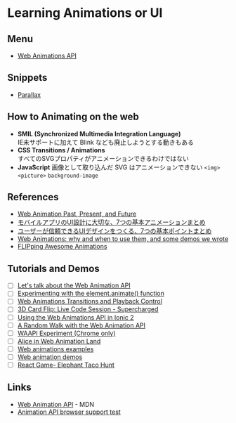 # Learning Animations or UI

## Menu
- [Web Animations API](./web-animations-api)

## Snippets
- [Parallax](./parallax)

## How to Animating on the web
- __SMIL (Synchronized Multimedia Integration Language)__  
  IE未サポートに加えて Blink なども廃止しようとする動きもある
- __CSS Transitions / Animations__  
  すべてのSVGプロパティがアニメーションできるわけではない
- __JavaScript__
  画像として取り込んだ SVG はアニメーションできない `<img>` `<picture>` `background-image`

## References
- [Web Animation Past, Present, and Future](http://alistapart.com/article/web-animation-past-present-and-future)
- [モバイルアプリのUI設計に大切な、7つの基本アニメーションまとめ](http://photoshopvip.net/88490)
- [ユーザーが信頼できるUIデザインをつくる、7つの基本ポイントまとめ](http://photoshopvip.net/86590)
- [Web Animations: why and when to use them, and some demos we wrote](https://soledadpenades.com/2016/08/09/web-animations-why-and-when-to-use-them-and-some-demos-we-wrote/)
- [FLIPping Awesome Animations](http://slides.com/davidkhourshid/flip#/)

## Tutorials and Demos
- [ ] [Let's talk about the Web Animation API](http://www.danielcwilson.com/blog/2015/07/animations-intro/)
- [ ] [Experimenting with the element.animate() function](http://christofervilander.se/2014/08/01/element-animate-function/)
- [ ] [Web Animations Transitions and Playback Control](https://io2015codelabs.appspot.com/codelabs/web-animations-transitions-playbackcontrol)
- [ ] [3D Card Flip: Live Code Session - Supercharged](https://www.youtube.com/watch?v=rn5s6H_Yamo)
- [ ] [Using the Web Animations API in Ionic 2](http://www.joshmorony.com/using-the-web-animations-api-in-ionic-2/)
- [ ] [A Random Walk with the Web Animation API](http://thenewcode.com/20/A-Random-Walk-with-the-Web-Animation-API)
- [ ] [WAAPI Experiment (Chrome only)](http://codepen.io/chunguo/full/zrwXZw/)
- [ ] [Alice in Web Animation Land](http://codepen.io/collection/bpEza/)
- [ ] [Web animations examples](https://mozdevs.github.io/Animation-examples/)
- [ ] [Web animation demos](https://web-animations.github.io/web-animations-demos/)
- [ ] [React Game- Elephant Taco Hunt](http://codepen.io/sdras/full/YWBdQd)

## Links
- [Web Animation API](https://developer.mozilla.org/en-US/docs/Web/API/Web_Animations_API) - MDN
- [Animation API browser support test](http://codepen.io/danwilson/pen/xGBKVq)
